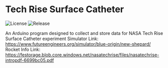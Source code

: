 # Tech Rise Surface Catheter

 ![License](https://img.shields.io/github/license/Stelath/tech-rise-surface-catheter) ![Release](https://img.shields.io/github/v/release/Stelath/tech-rise-surface-catheter)

 An Arduino program designed to collect and store data for NASA Tech Rise Surface Catheter experiment
 Simulator Link: <https://www.futureengineers.org/simulator/blue-origin/new-shepard/>
 Rocket Info Link: <https://festorage.blob.core.windows.net/nasatechrise/files/nasatechrise-intropdf-6699bc05.pdf>

